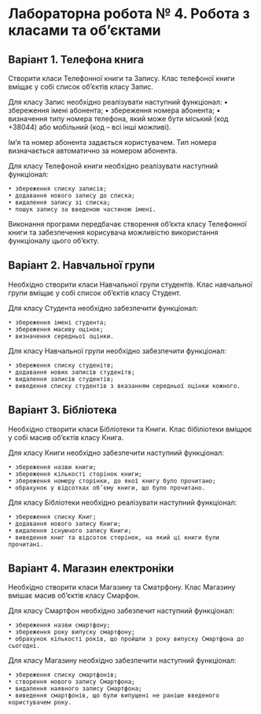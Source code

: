 # Лабораторна робота № 4. Робота з класами та об’єктами

## Варіант 1. Телефона книга

Створити класи Телефонної книги та Запису. Клас телефоної книги вміщає у собі список об’єктів класу Запис. 

Для класу Запис необхідно реалізувати наступний функціонал:
    • збереження імені абонента;
    • збереження номера абонента;
    • визначення типу номера телефона, який може бути міський (код +38044) або мобільний (код – всі інші можливі).
    
Ім’я та номер абонента задається користувачем. Тип номера визначається автоматично за номером абонента.

Для класу Телефоной книги необхідно реалізувати наступний функціонал:

    • збереження списку записів;
    • додавання нового запису до списка;
    • видалення запису зі списка;
    • пошук запису за введеною частиною імені.

Виконання програми передбачає створення об’єкта класу Телефонної книги та забезпечення корисувача  можливістю використання функціоналу цього об’єкту.


## Варіант 2. Навчальної групи

Необхідно створити класи Навчальної групи студентів. Клас навчальної групи вміщає у собі список об’єктів класу Студент.

Для класу Студента необхідно забезпечити функціонал:

    • збереження імені студента;
    • збереження масиву оцінок;
    • визначення середньої оцінки.

Для класу Навчальної групи необхідно забезпечити функціонал:

    • збереження списку студенітв;
    • додавання нових записів студенітв;
    • видалення записів студентів;
    • виведення списку студентів з вказанням середньої оцінки кожного.

## Варіант 3. Бібліотека

Необхідно створити класи Бібліотеки та Книги. Клас бібіліотеки вміщює у собі масив об’єктів класу Книга.

Для класу Книги необхідно забезпечити наступний функціонал:

    • збереження назви книги;
    • збереження кількості сторінок книги;
    • збереження номеру сторінки, до якої книгу було прочитано;
    • обрахунок у відсотках об’єму книги, що було прочитано.

Для класу Бібліотеки необхідно реалізувати наступний функціонал:

    • збереження списку Книг;
    • додавання нового запису Книги;
    • видалення існуючого запису Книги;
    • виведення книг та відсоток сторінок, на який ці книги були прочитані.

## Варіант 4. Магазин електроніки

Необхідно створити класи Магазину та Сматрфону. Клас Магазину вмішає масив об’єктів класу Смарфон.

Для класу Смартфон необхідно забезпечит наступний функціонал:

    • збереження назви смартфону;
    • збереження року випуску смартфону;
    • обрахунок кількості років, що пройшли з року випуску Смартфона до сьогодні.

Для класу Магазину необхідно забезпечити наступний функціонал:

    • збереження списку смартфонів;
    • створення нового запису Смартфона;
    • видалення наявного запису Смартфона;
    • виведення смартфонів, що були випущені не раніше введеного користувачем року.
